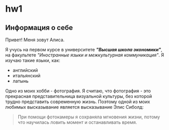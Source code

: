 # hw1
## **Информация о себе**
Привет! Меня зовут Алиса.

Я учусь на первом курсе в университете **_"Высшая школа экономики"_**, на факультете *"Иностранные языки и межкультурная коммуникация"*. Я изучаю такие языки, как:
* английский
* итальянский
* латынь

Одно из моих хобби - фотография. Я считаю, что фотография - это прекрасная представительница визуальной культуры, без которой трудно представить современную жизнь.
Поэтому одной из моих любимых высказывание является высказывание Элис Сиболд:
> При помощи фотокамеры я сохраняла мгновения жизни, потому что научилась ловить момент и останавливать время.
